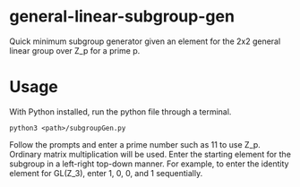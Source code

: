 # general-linear-subgroup-gen
Quick minimum subgroup generator given an element for the 2x2 general linear group over Z_p for a prime p.
# Usage
With Python installed, run the python file through a terminal.
```
python3 <path>/subgroupGen.py
```
Follow the prompts and enter a prime number such as 11 to use Z_p.
Ordinary matrix multiplication will be used.
Enter the starting element for the subgroup in a left-right top-down manner.
For example, to enter the identity element for GL(Z_3), enter 1, 0, 0, and 1 sequentially.
